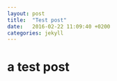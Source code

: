 ```yaml
---
layout: post
title:  "Test post"
date:   2016-02-22 11:09:40 +0200
categories: jekyll
---
```

# a test post